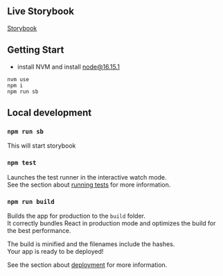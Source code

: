 
## Live Storybook
[Storybook](https://submittable.github.io/component-library/?path=/docs/components-avatar--avatar-component)

## Getting Start
- install NVM and install node@16.15.1

```angular2html
nvm use
npm i
npm run sb
```

## Local development

### `npm run sb`

This will start storybook

### `npm test`

Launches the test runner in the interactive watch mode.\
See the section about [running tests](https://facebook.github.io/create-react-app/docs/running-tests) for more information.

### `npm run build`

Builds the app for production to the `build` folder.\
It correctly bundles React in production mode and optimizes the build for the best performance.

The build is minified and the filenames include the hashes.\
Your app is ready to be deployed!

See the section about [deployment](https://facebook.github.io/create-react-app/docs/deployment) for more information.

